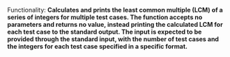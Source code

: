 Functionality: **Calculates and prints the least common multiple (LCM) of a series of integers for multiple test cases. The function accepts no parameters and returns no value, instead printing the calculated LCM for each test case to the standard output. The input is expected to be provided through the standard input, with the number of test cases and the integers for each test case specified in a specific format.**